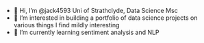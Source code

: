 - 👋 Hi, I’m @jack4593 Uni of Strathclyde, Data Science Msc 
- 👀 I’m interested in building a portfolio of data science projects on various things I find mildly interesting
- 🌱 I’m currently learning sentiment analysis and NLP

<!---
jack4593/jack4593 is a ✨ special ✨ repository because its `README.md` (this file) appears on your GitHub profile.
You can click the Preview link to take a look at your changes.
--->
